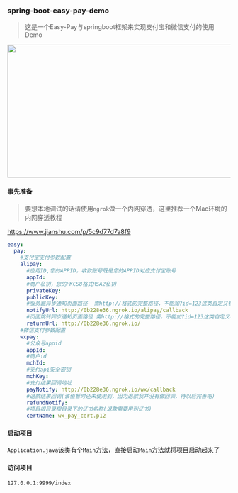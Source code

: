 ### spring-boot-easy-pay-demo

> 这是一个Easy-Pay与springboot框架来实现支付宝和微信支付的使用Demo


<img width="700" height="300" src="https://github.com/easy-pay/spring-boot-easy-pay/blob/master/docs/demo.png"/>

#### 事先准备

> 要想本地调试的话请使用`ngrok`做一个内网穿透，这里推荐一个Mac环境的内网穿透教程

https://www.jianshu.com/p/5c9d77d7a8f9

```yaml
easy:
  pay:
    #支付宝支付参数配置
    alipay:
      #应用ID,您的APPID，收款账号既是您的APPID对应支付宝账号
      appId:
      #商户私钥，您的PKCS8格式RSA2私钥
      privateKey:
      publicKey:
      #服务器异步通知页面路径  需http://格式的完整路径，不能加?id=123这类自定义参数，必须外网可以正常访问
      notifyUrl: http://0b228e36.ngrok.io/alipay/callback
      #页面跳转同步通知页面路径 需http://格式的完整路径，不能加?id=123这类自定义参数，必须外网可以正常访问
      returnUrl: http://0b228e36.ngrok.io/
    #微信支付参数配置
    wxpay:
      #公众号appid
      appId:
      #商户id
      mchId:
      #支付api安全密钥
      mchKey:
      #支付结果回调地址
      payNotify: http://0b228e36.ngrok.io/wx/callback
      #退款结果回调(该值暂时还未使用到，因为退款我并没有做回调，待以后完善吧)
      refundNotify:
      #项目根目录根目录下的证书名称(退款需要用到证书)
      certName: wx_pay_cert.p12

```
#### 启动项目

`Application.java`该类有个`Main`方法，直接启动`Main`方法就将项目启动起来了

#### 访问项目

```html
127.0.0.1:9999/index
```

  


